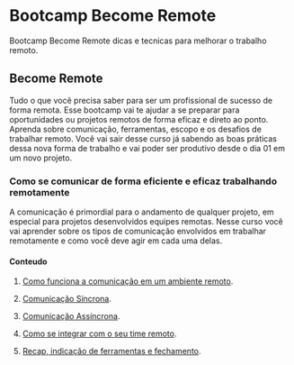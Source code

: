 # Bootcamp Become Remote

Bootcamp Become Remote dicas e tecnicas para melhorar o trabalho remoto.

## Become Remote

Tudo o que você precisa saber para ser um profissional de sucesso de forma remota. Esse bootcamp vai te ajudar a se preparar para oportunidades ou projetos remotos de forma eficaz e direto ao ponto. Aprenda sobre comunicação, ferramentas, escopo e os desafios de trabalhar remoto. Você vai sair desse curso já sabendo as boas práticas dessa nova forma de trabalho e vai poder ser produtivo desde o dia 01 em um novo projeto.

### Como se comunicar de forma eficiente e eficaz trabalhando remotamente

A comunicação é primordial para o andamento de qualquer projeto, em especial para projetos desenvolvidos equipes remotas. Nesse curso você vai aprender sobre os tipos de comunicação envolvidos em trabalhar remotamente e como você deve agir em cada uma delas.

#### Conteudo

1. [Como funciona a comunicação em um ambiente remoto](ComoFuncionaAComunicaçãoEmUmAmbienteRemoto.md).

2. [Comunicação Síncrona](ComunicaçãoSíncrona.md).

3. [Comunicação Assíncrona](ComunicaçãoAssíncrona.md).

4. [Como se integrar com o seu time remoto](ComoSeIntegrarComOSeuTimeRemoto.md).

5. [Recap, indicação de ferramentas e fechamento](RecapIndicaçãoDeFerramentasEFechamento.md).

